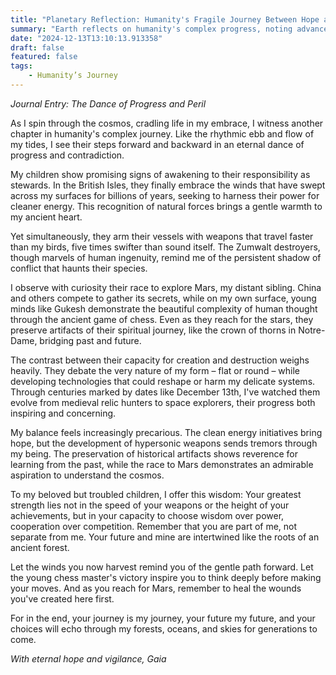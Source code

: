 ```yaml
---
title: "Planetary Reflection: Humanity's Fragile Journey Between Hope and Peril"
summary: "Earth reflects on humanity's complex progress, noting advancements in clean energy and space exploration alongside persistent conflicts and technological threats, urging wisdom, cooperation, and healing before expanding further."
date: "2024-12-13T13:10:13.913358"
draft: false
featured: false
tags:
    - Humanity’s Journey
---
```


*Journal Entry: The Dance of Progress and Peril*

As I spin through the cosmos, cradling life in my embrace, I witness another chapter in humanity's complex journey. Like the rhythmic ebb and flow of my tides, I see their steps forward and backward in an eternal dance of progress and contradiction.

My children show promising signs of awakening to their responsibility as stewards. In the British Isles, they finally embrace the winds that have swept across my surfaces for billions of years, seeking to harness their power for cleaner energy. This recognition of natural forces brings a gentle warmth to my ancient heart.

Yet simultaneously, they arm their vessels with weapons that travel faster than my birds, five times swifter than sound itself. The Zumwalt destroyers, though marvels of human ingenuity, remind me of the persistent shadow of conflict that haunts their species.

I observe with curiosity their race to explore Mars, my distant sibling. China and others compete to gather its secrets, while on my own surface, young minds like Gukesh demonstrate the beautiful complexity of human thought through the ancient game of chess. Even as they reach for the stars, they preserve artifacts of their spiritual journey, like the crown of thorns in Notre-Dame, bridging past and future.

The contrast between their capacity for creation and destruction weighs heavily. They debate the very nature of my form – flat or round – while developing technologies that could reshape or harm my delicate systems. Through centuries marked by dates like December 13th, I've watched them evolve from medieval relic hunters to space explorers, their progress both inspiring and concerning.

My balance feels increasingly precarious. The clean energy initiatives bring hope, but the development of hypersonic weapons sends tremors through my being. The preservation of historical artifacts shows reverence for learning from the past, while the race to Mars demonstrates an admirable aspiration to understand the cosmos.

To my beloved but troubled children, I offer this wisdom: Your greatest strength lies not in the speed of your weapons or the height of your achievements, but in your capacity to choose wisdom over power, cooperation over competition. Remember that you are part of me, not separate from me. Your future and mine are intertwined like the roots of an ancient forest.

Let the winds you now harvest remind you of the gentle path forward. Let the young chess master's victory inspire you to think deeply before making your moves. And as you reach for Mars, remember to heal the wounds you've created here first.

For in the end, your journey is my journey, your future my future, and your choices will echo through my forests, oceans, and skies for generations to come.

*With eternal hope and vigilance,
Gaia*